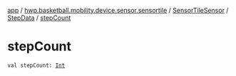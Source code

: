 [app](../../../index.md) / [hwp.basketball.mobility.device.sensor.sensortile](../../index.md) / [SensorTileSensor](../index.md) / [StepData](index.md) / [stepCount](.)

# stepCount

`val stepCount: `[`Int`](https://kotlinlang.org/api/latest/jvm/stdlib/kotlin/-int/index.html)